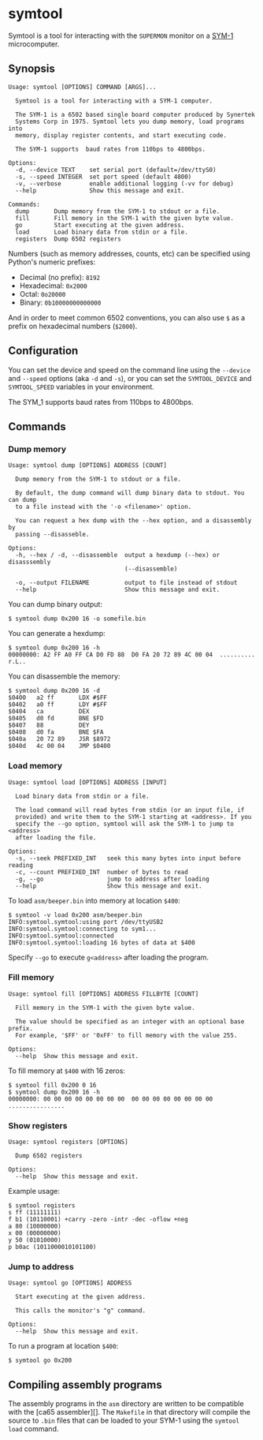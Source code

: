 # symtool

Symtool is a tool for interacting with the `SUPERMON` monitor on a
[SYM-1][] microcomputer.

[sym-1]: https://en.wikipedia.org/wiki/SYM-1

## Synopsis

```
Usage: symtool [OPTIONS] COMMAND [ARGS]...

  Symtool is a tool for interacting with a SYM-1 computer.

  The SYM-1 is a 6502 based single board computer produced by Synertek
  Systems Corp in 1975. Symtool lets you dump memory, load programs into
  memory, display register contents, and start executing code.

  The SYM-1 supports  baud rates from 110bps to 4800bps.

Options:
  -d, --device TEXT    set serial port (default=/dev/ttyS0)
  -s, --speed INTEGER  set port speed (default 4800)
  -v, --verbose        enable additional logging (-vv for debug)
  --help               Show this message and exit.

Commands:
  dump       Dump memory from the SYM-1 to stdout or a file.
  fill       Fill memory in the SYM-1 with the given byte value.
  go         Start executing at the given address.
  load       Load binary data from stdin or a file.
  registers  Dump 6502 registers
```

Numbers (such as memory addresses, counts, etc) can be specified
using Python's numeric prefixes:

- Decimal (no prefix): `8192`
- Hexadecimal: `0x2000`
- Octal: `0o20000`
- Binary: `0b10000000000000`

And in order to meet common 6502 conventions, you can also use `$` as
a prefix on hexadecimal numbers (`$2000`).

## Configuration

You can set the device and speed on the command line using the
`--device` and `--speed` options (aka `-d` and `-s`), or you can set
the `SYMTOOL_DEVICE` and `SYMTOOL_SPEED` variables in your
environment.

The SYM_1 supports baud rates from 110bps to 4800bps.

## Commands

### Dump memory

```
Usage: symtool dump [OPTIONS] ADDRESS [COUNT]

  Dump memory from the SYM-1 to stdout or a file.

  By default, the dump command will dump binary data to stdout. You can dump
  to a file instead with the '-o <filename>' option.

  You can request a hex dump with the --hex option, and a disassembly by
  passing --disasseble.

Options:
  -h, --hex / -d, --disassemble  output a hexdump (--hex) or disasssembly
                                 (--disassemble)

  -o, --output FILENAME          output to file instead of stdout
  --help                         Show this message and exit.
```

You can dump binary output:

```
$ symtool dump 0x200 16 -o somefile.bin
```

You can generate a hexdump:

```
$ symtool dump 0x200 16 -h
00000000: A2 FF A0 FF CA D0 FD 88  D0 FA 20 72 89 4C 00 04  .......... r.L..
```

You can disassemble the memory:

```
$ symtool dump 0x200 16 -d
$0400   a2 ff       LDX #$FF
$0402   a0 ff       LDY #$FF
$0404   ca          DEX
$0405   d0 fd       BNE $FD
$0407   88          DEY
$0408   d0 fa       BNE $FA
$040a   20 72 89    JSR $8972
$040d   4c 00 04    JMP $0400
```

### Load memory

```
Usage: symtool load [OPTIONS] ADDRESS [INPUT]

  Load binary data from stdin or a file.

  The load command will read bytes from stdin (or an input file, if
  provided) and write them to the SYM-1 starting at <address>. If you
  specify the --go option, symtool will ask the SYM-1 to jump to <address>
  after loading the file.

Options:
  -s, --seek PREFIXED_INT   seek this many bytes into input before reading
  -c, --count PREFIXED_INT  number of bytes to read
  -g, --go                  jump to address after loading
  --help                    Show this message and exit.
```

To load `asm/beeper.bin` into memory at location `$400`:

```
$ symtool -v load 0x200 asm/beeper.bin
INFO:symtool.symtool:using port /dev/ttyUSB2
INFO:symtool.symtool:connecting to sym1...
INFO:symtool.symtool:connected
INFO:symtool.symtool:loading 16 bytes of data at $400
```

Specify `--go` to execute `g<address>` after loading the program.

### Fill memory

```
Usage: symtool fill [OPTIONS] ADDRESS FILLBYTE [COUNT]

  Fill memory in the SYM-1 with the given byte value.

  The value should be specified as an integer with an optional base prefix.
  For example, '$FF' or '0xFF' to fill memory with the value 255.

Options:
  --help  Show this message and exit.
```

To fill memory at `$400` with 16 zeros:

```
$ symtool fill 0x200 0 16
$ symtool dump 0x200 16 -h
00000000: 00 00 00 00 00 00 00 00  00 00 00 00 00 00 00 00  ................
```

### Show registers

```
Usage: symtool registers [OPTIONS]

  Dump 6502 registers

Options:
  --help  Show this message and exit.
```

Example usage:


```
$ symtool registers
s ff (11111111)
f b1 (10110001) +carry -zero -intr -dec -oflow +neg
a 80 (10000000)
x 00 (00000000)
y 50 (01010000)
p b0ac (1011000010101100)
```

### Jump to address

```
Usage: symtool go [OPTIONS] ADDRESS

  Start executing at the given address.

  This calls the monitor's "g" command.

Options:
  --help  Show this message and exit.
```

To run a program at location `$400`:

```
$ symtool go 0x200
```

## Compiling assembly programs

The assembly programs in the `asm` directory are written to be
compatible with the [ca65 assembler][]. The `Makefile` in that
directory will compile the source to `.bin` files that can be loaded
to your SYM-1 using the `symtool load` command.

[ca65]: https://cc65.github.io/doc/ca65.html
